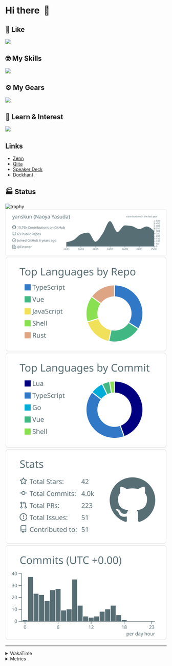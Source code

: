 # Hi there&nbsp; :wave:

## 💌 Like
<img src="https://go-skill-icons.vercel.app/api/icons?i=github" />

## 🤓 My Skills
<img src="https://go-skill-icons.vercel.app/api/icons?i=js,ts,vue,nuxtjs,react,nextjs,go,lua,git" />

## ⚙️ My Gears
<img src="https://go-skill-icons.vercel.app/api/icons?i=neovim,vscode,githubcopilot,alacritty,tmux" />

## 📖 Learn & Interest
<img src="https://go-skill-icons.vercel.app/api/icons?i=rust,deno,css,zig,playwright,githubactions,storybook,netlify,eslint" />

## Links
- [Zenn](https://zenn.dev/yanskun)
- [Qiita](https://qiita.com/yanskun)
- [Speaker Deck](https://speakerdeck.com/yanskun)
- [Dockhant](https://www.dockhunt.com/users/yanskun)

<!-- https://github.com/ryo-ma/github-profile-trophy -->

## 🏭 Status

<img src="https://github-profile-trophy.vercel.app/?username=yanskun&theme=onedark&row=1" alt="trophy">

<!-- https://github.com/vn7n24fzkq/github-profile-summary-cards -->
<picture>
  <source media="(prefers-color-scheme: dark)" srcset="https://raw.githubusercontent.com/yanskun/yanskun/master/profile-summary-card-output/nord_dark/0-profile-details.svg">
 <img src="https://raw.githubusercontent.com/yanskun/yanskun/master/profile-summary-card-output/default/0-profile-details.svg">
</picture>
<br>
<picture>
  <source media="(prefers-color-scheme: dark)" srcset="https://raw.githubusercontent.com/yanskun/yanskun/master/profile-summary-card-output/nord_dark/1-repos-per-language.svg">
 <img src="https://raw.githubusercontent.com/yanskun/yanskun/master/profile-summary-card-output/default/1-repos-per-language.svg">
</picture>
<picture>
  <source media="(prefers-color-scheme: dark)" srcset="https://raw.githubusercontent.com/yanskun/yanskun/master/profile-summary-card-output/nord_dark/2-most-commit-language.svg">
 <img src="https://raw.githubusercontent.com/yanskun/yanskun/master/profile-summary-card-output/default/2-most-commit-language.svg">
</picture>
<br>
<picture>
  <source media="(prefers-color-scheme: dark)" srcset="https://raw.githubusercontent.com/yanskun/yanskun/master/profile-summary-card-output/nord_dark/3-stats.svg">
 <img src="https://raw.githubusercontent.com/yanskun/yanskun/master/profile-summary-card-output/default/3-stats.svg">
</picture>
<picture>
  <source media="(prefers-color-scheme: dark)" srcset="https://raw.githubusercontent.com/yanskun/yanskun/master/profile-summary-card-output/nord_dark/4-productive-time.svg">
 <img src="https://raw.githubusercontent.com/yanskun/yanskun/master/profile-summary-card-output/default/4-productive-time.svg">
</picture>

---

<details>
  <summary>WakaTime</summary>
<!--START_SECTION:waka-->
![Code Time](http://img.shields.io/badge/Code%20Time-1%2C760%20hrs%203%20mins-blue)

**🐱 My GitHub Data** 

> 📦 142.8 kB Used in GitHub's Storage 
 > 
> 🏆 299 Contributions in the Year 2025
 > 
> 💼 Opted to Hire
 > 
> 📜 129 Public Repositories 
 > 
> 🔑 4 Private Repositories 
 > 
**I'm an Early 🐤** 

```text
🌞 Morning                9831 commits        ████░░░░░░░░░░░░░░░░░░░░░   14.84 % 
🌆 Daytime                37739 commits       ██████████████░░░░░░░░░░░   56.97 % 
🌃 Evening                15059 commits       ██████░░░░░░░░░░░░░░░░░░░   22.73 % 
🌙 Night                  3612 commits        █░░░░░░░░░░░░░░░░░░░░░░░░   05.45 % 
```
📅 **I'm Most Productive on Tuesday** 

```text
Monday                   9662 commits        ████░░░░░░░░░░░░░░░░░░░░░   14.59 % 
Tuesday                  14086 commits       █████░░░░░░░░░░░░░░░░░░░░   21.26 % 
Wednesday                13355 commits       █████░░░░░░░░░░░░░░░░░░░░   20.16 % 
Thursday                 12793 commits       █████░░░░░░░░░░░░░░░░░░░░   19.31 % 
Friday                   10916 commits       ████░░░░░░░░░░░░░░░░░░░░░   16.48 % 
Saturday                 2191 commits        █░░░░░░░░░░░░░░░░░░░░░░░░   03.31 % 
Sunday                   3238 commits        █░░░░░░░░░░░░░░░░░░░░░░░░   04.89 % 
```


📊 **This Week I Spent My Time On** 

```text
🕑︎ Time Zone: Asia/Tokyo

💬 Programming Languages: 
TypeScript               19 hrs 57 mins      █████████████████░░░░░░░░   66.60 % 
Other                    1 hr 42 mins        █░░░░░░░░░░░░░░░░░░░░░░░░   05.70 % 
Zig                      1 hr 31 mins        █░░░░░░░░░░░░░░░░░░░░░░░░   05.10 % 
Lua                      1 hr 20 mins        █░░░░░░░░░░░░░░░░░░░░░░░░   04.47 % 
TOML                     55 mins             █░░░░░░░░░░░░░░░░░░░░░░░░   03.09 % 

🔥 Editors: 
Neovim                   29 hrs 56 mins      █████████████████████████   99.92 % 
VS Code                  1 min               ░░░░░░░░░░░░░░░░░░░░░░░░░   00.08 % 

💻 Operating System: 
Mac                      29 hrs 58 mins      █████████████████████████   100.00 % 
```


 Last Updated on 25/01/2025 06:22:12 UTC
<!--END_SECTION:waka-->
</details>

<details>
  <summary>Metrics</summary>
  <img src="https://github.com/yanskun/yanskun/blob/main/github-metrics.svg" alt="Metrics">
</details>
